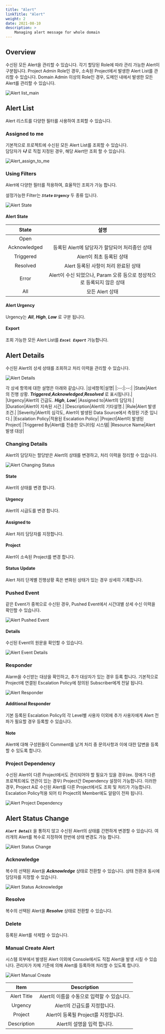 ```yaml
---
title: "Alert"
linkTitle: "Alert"
weight: 2
date: 2021-08-10
description: >
    Managing alert message for whole domain
---
```


## Overview
수신된 모든 Alert을 관리할 수 있습니다. 각기 할당된 Role에 따라 관리 가능한 Alert이 구분됩니다.
Project Admin Role인 경우, 소속된 Project에서 발생한 Alert List를 관리할 수 있습니다.
Domain Admin 이상의 Role인 경우, 도메인 내에서 발생한 모든 Alert를 관리할 수 있습니다.

![Alert list_main](/docs/guides/user_guide/monitoring/alert_manager/alert_img/alert_manager_alert_img_01.png)


## Alert List
Alert 리스트를 다양한 필터를 사용하여 조회할 수 있습니다.


### Assigned to me
기본적으로 프로젝트에 수신된 모든 Alert List를 조회할 수 있습니다.  
담당자가 _**나**_ 로 직접 지정된 경우, 해당 Alert만 조회 할 수 있습니다.

![Alert_assign_to_me](/docs/guides/user_guide/monitoring/alert_manager/alert_img/alert_manager_alert_img_02.png)


### Using Filters
Alert에 다양한 필터를 적용하여, 효율적인 조회가 가능 합니다.

설정가능한 Filter는 _**`State`**_ _**`Urgency`**_ 두 종류 입니다.

![Alert State](/docs/guides/user_guide/monitoring/alert_manager/alert_img/alert_manager_alert_img_03.png)

#### Alert State

|State|설명|
|:--:|:--:|
|Open||
|Acknowledged|등록된 Alert에 담당자가 할당되어 처리중인 상태|
|Triggered|Alert이 최초 등록된 상태|
|Resolved|Alert 등록된 사항이 처리 완료된 상태|
|Error|Alert이 수신 되었으나, Param 오류 등으로 정상적으로 등록되지 않은 상태|
|All|모든 Alert 상태|

#### Alert Urgency
Urgency는 _**All**_, _**High**_, _**Low**_ 로 구분 됩니다.

#### Export
조회 가능한 모든 Alert List를 _**`Excel Export`**_ 가능합니다.


## Alert Details
수신된 Alert의 상세 상태를 조회하고 처리 이력을 관리할 수 있습니다.

![Alert Details](/docs/guides/user_guide/monitoring/alert_manager/alert_img/alert_manager_alert_img_07.png)

각 상세 항목에 대한 설명은 아래와 같습니다.
|상세항목|설명|
|:--:|:--:|
|State|Alert의 진행 상황. _**Triggered**_,_**Acknowledged**_,_**Resolved**_ 로 표시됩니다.|
|Urgency|Alert의 긴급도. _**High**_, _**Low**_|
|Assigned to|Alert의 담당자.|
|Duration|Alert이 지속된 시간.|
|Description|Alert의 기타설명.|
|Rule|Alert 발생 조건.|
|Severity|Alert의 심각도, Alert이 발생된 Data Source에서 측정된 기준 입니다.|
|Escalation Policy|적용된 Escalation Policy|
|Project|Alert이 발생된 Project|
|Triggered By|Alert를 전송한 모니터링 시스템|
|Resource Name|Alert 발생 대상|


### Changing Details
Alert의 담당자는 할당받은 Alert의 상태를 변경하고, 처리 이력을 정리할 수 있습니다.

![Alert Changing Status](/docs/guides/user_guide/monitoring/alert_manager/alert_img/alert_manager_alert_img_10.png)

#### State
Alert의 상태를 변경 합니다. 

#### Urgency
Alert의 시급도를 변경 합니다.


#### Assigned to
Alert 처리 담당자를 지정합니다.


#### Project
Alert이 소속된 Project를 변경 합니다.

#### Status Update
Alert 처리 단계별 진행상황 혹은 변화된 상태가 있는 경우 상세히 기록합니다.


### Pushed Event
같은 Event가 중복으로 수신된 경우, Pushed Event에서 시간대별 상세 수신 이력을 확인할 수 있습니다.

![Alert Pushed Event](/docs/guides/user_guide/monitoring/alert_manager/alert_img/alert_manager_alert_img_11.png)

#### Details
수신된 Event의 원문을 확인할 수 있습니다.

![Alert Event Details](/docs/guides/user_guide/monitoring/alert_manager/alert_img/alert_manager_alert_img_12.png)

### Responder

Alarm을 수신받는 대상을 확인하고, 추가 대상자가 있는 경우 등록 합니다.
기본적으로 Project에 연결된 Escalation Policy에 정의된 Subscriber에게 전달 됩니다.

![Alert Responder](/docs/guides/user_guide/monitoring/alert_manager/alert_img/alert_manager_alert_img_08.png)

#### Additional Responder
기본 등록된 Escalation Policy의 각 Level별 사용자 이외에 추가 사용자에게 Alert 전파가 필요할 경우 등록할 수 있습니다.

#### Note
Alert에 대해 구성원들이 Comment를 남겨 처리 중 문의사항과 이에 대한 답변을 등록할 수 있도록 합니다.


### Project Dependency
수신된 Alert이 다른 Project에서도 관리되어야 할 필요가 있을 경우(ex. 장애가 다른 프로젝트에도 연관이 있는 경우)
Project간 Dependency 설정이 가능합니다. 이러한 경우, Project A로 수신된 Alert를 다른 Project에서도 조회 및 처리가 가능합니다.
Escalation Policy적용 되어 타 Project의 Member에도 알람이 전파 됩니다.

![Alert Project Dependency](/docs/guides/user_guide/monitoring/alert_manager/alert_img/alert_manager_alert_img_09.png)


## Alert Status Change
_**`Alert Detail`**_ 을 통하지 않고 수신된 Alert의 상태를 간편하게 변경할 수 있습니다.
여러개의 Alert를 복수로 지정하여 한번에 상태 변경도 가능 합니다.

![Alert Status Change](/docs/guides/user_guide/monitoring/alert_manager/alert_img/alert_manager_alert_img_06.png)


### Acknowledge
복수의 선택된 Alert을 _**Acknowledge**_ 상태로 전환할 수 있습니다. 
상태 전환과 동시에 담당자를 지정할 수 있습니다.  

![Alert Status Acknowledge](/docs/guides/user_guide/monitoring/alert_manager/alert_img/alert_manager_alert_img_05.png)

### Resolve
복수의 선택된 Alert을 _**Resolve**_ 상태로 전환할 수 있습니다.

### Delete
등록된 Alert를 삭제할 수 있습니다.


### Manual Create Alert 
시스템 외부에서 발생된 Alert 이외에 Console에서도 직접 Alert을 발생 시킬 수 있습니다.
관리자가 자체 기준에 의해 Alert를 등록하여 처리할 수 있도록 합니다.

![Alert Manual Create](/docs/guides/user_guide/monitoring/alert_manager/alert_img/alert_manager_alert_img_05.png)

|Item|Description|
|:--:|:--:|
|Alert Title|Alert의 이름을 수동으로 입력할 수 있습니다.|
|Urgency|Alert의 긴급도를 지정합니다.|
|Project|Alert이 등록될 Project를 지정합니다.|
|Description|Alert의 설명을 입력 합니다.|







